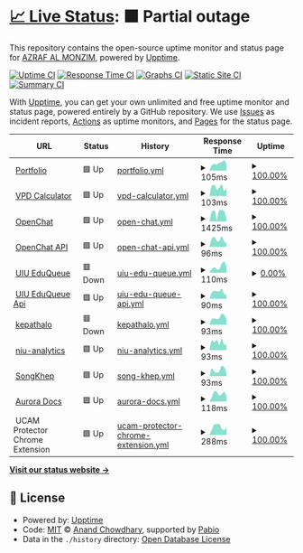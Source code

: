 # [📈 Live Status](https://monzim.github.io/upptime): <!--live status--> **🟧 Partial outage**

This repository contains the open-source uptime monitor and status page for [AZRAF AL MONZIM](monzim.com), powered by [Upptime](https://github.com/upptime/upptime).

[![Uptime CI](https://github.com/monzim/upptime/workflows/Uptime%20CI/badge.svg)](https://github.com/monzim/upptime/actions?query=workflow%3A%22Uptime+CI%22)
[![Response Time CI](https://github.com/monzim/upptime/workflows/Response%20Time%20CI/badge.svg)](https://github.com/monzim/upptime/actions?query=workflow%3A%22Response+Time+CI%22)
[![Graphs CI](https://github.com/monzim/upptime/workflows/Graphs%20CI/badge.svg)](https://github.com/monzim/upptime/actions?query=workflow%3A%22Graphs+CI%22)
[![Static Site CI](https://github.com/monzim/upptime/workflows/Static%20Site%20CI/badge.svg)](https://github.com/monzim/upptime/actions?query=workflow%3A%22Static+Site+CI%22)
[![Summary CI](https://github.com/monzim/upptime/workflows/Summary%20CI/badge.svg)](https://github.com/monzim/upptime/actions?query=workflow%3A%22Summary+CI%22)

With [Upptime](https://upptime.js.org), you can get your own unlimited and free uptime monitor and status page, powered entirely by a GitHub repository. We use [Issues](https://github.com/monzim/upptime/issues) as incident reports, [Actions](https://github.com/monzim/upptime/actions) as uptime monitors, and [Pages](https://monzim.github.io/upptime) for the status page.

<!--start: status pages-->
<!-- This summary is generated by Upptime (https://github.com/upptime/upptime) -->
<!-- Do not edit this manually, your changes will be overwritten -->
<!-- prettier-ignore -->
| URL | Status | History | Response Time | Uptime |
| --- | ------ | ------- | ------------- | ------ |
| <img alt="" src="https://icons.duckduckgo.com/ip3/monzim.com.ico" height="13"> [Portfolio](https://monzim.com) | 🟩 Up | [portfolio.yml](https://github.com/monzim/upptime/commits/HEAD/history/portfolio.yml) | <details><summary><img alt="Response time graph" src="./graphs/portfolio/response-time-week.png" height="20"> 105ms</summary><br><a href="https://monzim.github.io/upptime/history/portfolio"><img alt="Response time 120" src="https://img.shields.io/endpoint?url=https%3A%2F%2Fraw.githubusercontent.com%2Fmonzim%2Fupptime%2FHEAD%2Fapi%2Fportfolio%2Fresponse-time.json"></a><br><a href="https://monzim.github.io/upptime/history/portfolio"><img alt="24-hour response time 97" src="https://img.shields.io/endpoint?url=https%3A%2F%2Fraw.githubusercontent.com%2Fmonzim%2Fupptime%2FHEAD%2Fapi%2Fportfolio%2Fresponse-time-day.json"></a><br><a href="https://monzim.github.io/upptime/history/portfolio"><img alt="7-day response time 105" src="https://img.shields.io/endpoint?url=https%3A%2F%2Fraw.githubusercontent.com%2Fmonzim%2Fupptime%2FHEAD%2Fapi%2Fportfolio%2Fresponse-time-week.json"></a><br><a href="https://monzim.github.io/upptime/history/portfolio"><img alt="30-day response time 120" src="https://img.shields.io/endpoint?url=https%3A%2F%2Fraw.githubusercontent.com%2Fmonzim%2Fupptime%2FHEAD%2Fapi%2Fportfolio%2Fresponse-time-month.json"></a><br><a href="https://monzim.github.io/upptime/history/portfolio"><img alt="1-year response time 120" src="https://img.shields.io/endpoint?url=https%3A%2F%2Fraw.githubusercontent.com%2Fmonzim%2Fupptime%2FHEAD%2Fapi%2Fportfolio%2Fresponse-time-year.json"></a></details> | <details><summary><a href="https://monzim.github.io/upptime/history/portfolio">100.00%</a></summary><a href="https://monzim.github.io/upptime/history/portfolio"><img alt="All-time uptime 100.00%" src="https://img.shields.io/endpoint?url=https%3A%2F%2Fraw.githubusercontent.com%2Fmonzim%2Fupptime%2FHEAD%2Fapi%2Fportfolio%2Fuptime.json"></a><br><a href="https://monzim.github.io/upptime/history/portfolio"><img alt="24-hour uptime 100.00%" src="https://img.shields.io/endpoint?url=https%3A%2F%2Fraw.githubusercontent.com%2Fmonzim%2Fupptime%2FHEAD%2Fapi%2Fportfolio%2Fuptime-day.json"></a><br><a href="https://monzim.github.io/upptime/history/portfolio"><img alt="7-day uptime 100.00%" src="https://img.shields.io/endpoint?url=https%3A%2F%2Fraw.githubusercontent.com%2Fmonzim%2Fupptime%2FHEAD%2Fapi%2Fportfolio%2Fuptime-week.json"></a><br><a href="https://monzim.github.io/upptime/history/portfolio"><img alt="30-day uptime 100.00%" src="https://img.shields.io/endpoint?url=https%3A%2F%2Fraw.githubusercontent.com%2Fmonzim%2Fupptime%2FHEAD%2Fapi%2Fportfolio%2Fuptime-month.json"></a><br><a href="https://monzim.github.io/upptime/history/portfolio"><img alt="1-year uptime 100.00%" src="https://img.shields.io/endpoint?url=https%3A%2F%2Fraw.githubusercontent.com%2Fmonzim%2Fupptime%2FHEAD%2Fapi%2Fportfolio%2Fuptime-year.json"></a></details>
| <img alt="" src="https://icons.duckduckgo.com/ip3/vpd.monzim.com.ico" height="13"> [VPD Calculator](https://vpd.monzim.com) | 🟩 Up | [vpd-calculator.yml](https://github.com/monzim/upptime/commits/HEAD/history/vpd-calculator.yml) | <details><summary><img alt="Response time graph" src="./graphs/vpd-calculator/response-time-week.png" height="20"> 103ms</summary><br><a href="https://monzim.github.io/upptime/history/vpd-calculator"><img alt="Response time 119" src="https://img.shields.io/endpoint?url=https%3A%2F%2Fraw.githubusercontent.com%2Fmonzim%2Fupptime%2FHEAD%2Fapi%2Fvpd-calculator%2Fresponse-time.json"></a><br><a href="https://monzim.github.io/upptime/history/vpd-calculator"><img alt="24-hour response time 111" src="https://img.shields.io/endpoint?url=https%3A%2F%2Fraw.githubusercontent.com%2Fmonzim%2Fupptime%2FHEAD%2Fapi%2Fvpd-calculator%2Fresponse-time-day.json"></a><br><a href="https://monzim.github.io/upptime/history/vpd-calculator"><img alt="7-day response time 103" src="https://img.shields.io/endpoint?url=https%3A%2F%2Fraw.githubusercontent.com%2Fmonzim%2Fupptime%2FHEAD%2Fapi%2Fvpd-calculator%2Fresponse-time-week.json"></a><br><a href="https://monzim.github.io/upptime/history/vpd-calculator"><img alt="30-day response time 122" src="https://img.shields.io/endpoint?url=https%3A%2F%2Fraw.githubusercontent.com%2Fmonzim%2Fupptime%2FHEAD%2Fapi%2Fvpd-calculator%2Fresponse-time-month.json"></a><br><a href="https://monzim.github.io/upptime/history/vpd-calculator"><img alt="1-year response time 119" src="https://img.shields.io/endpoint?url=https%3A%2F%2Fraw.githubusercontent.com%2Fmonzim%2Fupptime%2FHEAD%2Fapi%2Fvpd-calculator%2Fresponse-time-year.json"></a></details> | <details><summary><a href="https://monzim.github.io/upptime/history/vpd-calculator">100.00%</a></summary><a href="https://monzim.github.io/upptime/history/vpd-calculator"><img alt="All-time uptime 100.00%" src="https://img.shields.io/endpoint?url=https%3A%2F%2Fraw.githubusercontent.com%2Fmonzim%2Fupptime%2FHEAD%2Fapi%2Fvpd-calculator%2Fuptime.json"></a><br><a href="https://monzim.github.io/upptime/history/vpd-calculator"><img alt="24-hour uptime 100.00%" src="https://img.shields.io/endpoint?url=https%3A%2F%2Fraw.githubusercontent.com%2Fmonzim%2Fupptime%2FHEAD%2Fapi%2Fvpd-calculator%2Fuptime-day.json"></a><br><a href="https://monzim.github.io/upptime/history/vpd-calculator"><img alt="7-day uptime 100.00%" src="https://img.shields.io/endpoint?url=https%3A%2F%2Fraw.githubusercontent.com%2Fmonzim%2Fupptime%2FHEAD%2Fapi%2Fvpd-calculator%2Fuptime-week.json"></a><br><a href="https://monzim.github.io/upptime/history/vpd-calculator"><img alt="30-day uptime 100.00%" src="https://img.shields.io/endpoint?url=https%3A%2F%2Fraw.githubusercontent.com%2Fmonzim%2Fupptime%2FHEAD%2Fapi%2Fvpd-calculator%2Fuptime-month.json"></a><br><a href="https://monzim.github.io/upptime/history/vpd-calculator"><img alt="1-year uptime 100.00%" src="https://img.shields.io/endpoint?url=https%3A%2F%2Fraw.githubusercontent.com%2Fmonzim%2Fupptime%2FHEAD%2Fapi%2Fvpd-calculator%2Fuptime-year.json"></a></details>
| <img alt="" src="https://icons.duckduckgo.com/ip3/openchat.monzim.com.ico" height="13"> [OpenChat](https://openchat.monzim.com) | 🟩 Up | [open-chat.yml](https://github.com/monzim/upptime/commits/HEAD/history/open-chat.yml) | <details><summary><img alt="Response time graph" src="./graphs/open-chat/response-time-week.png" height="20"> 1425ms</summary><br><a href="https://monzim.github.io/upptime/history/open-chat"><img alt="Response time 1349" src="https://img.shields.io/endpoint?url=https%3A%2F%2Fraw.githubusercontent.com%2Fmonzim%2Fupptime%2FHEAD%2Fapi%2Fopen-chat%2Fresponse-time.json"></a><br><a href="https://monzim.github.io/upptime/history/open-chat"><img alt="24-hour response time 1775" src="https://img.shields.io/endpoint?url=https%3A%2F%2Fraw.githubusercontent.com%2Fmonzim%2Fupptime%2FHEAD%2Fapi%2Fopen-chat%2Fresponse-time-day.json"></a><br><a href="https://monzim.github.io/upptime/history/open-chat"><img alt="7-day response time 1425" src="https://img.shields.io/endpoint?url=https%3A%2F%2Fraw.githubusercontent.com%2Fmonzim%2Fupptime%2FHEAD%2Fapi%2Fopen-chat%2Fresponse-time-week.json"></a><br><a href="https://monzim.github.io/upptime/history/open-chat"><img alt="30-day response time 1462" src="https://img.shields.io/endpoint?url=https%3A%2F%2Fraw.githubusercontent.com%2Fmonzim%2Fupptime%2FHEAD%2Fapi%2Fopen-chat%2Fresponse-time-month.json"></a><br><a href="https://monzim.github.io/upptime/history/open-chat"><img alt="1-year response time 1349" src="https://img.shields.io/endpoint?url=https%3A%2F%2Fraw.githubusercontent.com%2Fmonzim%2Fupptime%2FHEAD%2Fapi%2Fopen-chat%2Fresponse-time-year.json"></a></details> | <details><summary><a href="https://monzim.github.io/upptime/history/open-chat">100.00%</a></summary><a href="https://monzim.github.io/upptime/history/open-chat"><img alt="All-time uptime 99.99%" src="https://img.shields.io/endpoint?url=https%3A%2F%2Fraw.githubusercontent.com%2Fmonzim%2Fupptime%2FHEAD%2Fapi%2Fopen-chat%2Fuptime.json"></a><br><a href="https://monzim.github.io/upptime/history/open-chat"><img alt="24-hour uptime 100.00%" src="https://img.shields.io/endpoint?url=https%3A%2F%2Fraw.githubusercontent.com%2Fmonzim%2Fupptime%2FHEAD%2Fapi%2Fopen-chat%2Fuptime-day.json"></a><br><a href="https://monzim.github.io/upptime/history/open-chat"><img alt="7-day uptime 100.00%" src="https://img.shields.io/endpoint?url=https%3A%2F%2Fraw.githubusercontent.com%2Fmonzim%2Fupptime%2FHEAD%2Fapi%2Fopen-chat%2Fuptime-week.json"></a><br><a href="https://monzim.github.io/upptime/history/open-chat"><img alt="30-day uptime 100.00%" src="https://img.shields.io/endpoint?url=https%3A%2F%2Fraw.githubusercontent.com%2Fmonzim%2Fupptime%2FHEAD%2Fapi%2Fopen-chat%2Fuptime-month.json"></a><br><a href="https://monzim.github.io/upptime/history/open-chat"><img alt="1-year uptime 99.99%" src="https://img.shields.io/endpoint?url=https%3A%2F%2Fraw.githubusercontent.com%2Fmonzim%2Fupptime%2FHEAD%2Fapi%2Fopen-chat%2Fuptime-year.json"></a></details>
| <img alt="" src="https://icons.duckduckgo.com/ip3/openchat-uriepmo.monzim.com.ico" height="13"> [OpenChat API](https://openchat-uriepmo.monzim.com) | 🟩 Up | [open-chat-api.yml](https://github.com/monzim/upptime/commits/HEAD/history/open-chat-api.yml) | <details><summary><img alt="Response time graph" src="./graphs/open-chat-api/response-time-week.png" height="20"> 96ms</summary><br><a href="https://monzim.github.io/upptime/history/open-chat-api"><img alt="Response time 101" src="https://img.shields.io/endpoint?url=https%3A%2F%2Fraw.githubusercontent.com%2Fmonzim%2Fupptime%2FHEAD%2Fapi%2Fopen-chat-api%2Fresponse-time.json"></a><br><a href="https://monzim.github.io/upptime/history/open-chat-api"><img alt="24-hour response time 103" src="https://img.shields.io/endpoint?url=https%3A%2F%2Fraw.githubusercontent.com%2Fmonzim%2Fupptime%2FHEAD%2Fapi%2Fopen-chat-api%2Fresponse-time-day.json"></a><br><a href="https://monzim.github.io/upptime/history/open-chat-api"><img alt="7-day response time 96" src="https://img.shields.io/endpoint?url=https%3A%2F%2Fraw.githubusercontent.com%2Fmonzim%2Fupptime%2FHEAD%2Fapi%2Fopen-chat-api%2Fresponse-time-week.json"></a><br><a href="https://monzim.github.io/upptime/history/open-chat-api"><img alt="30-day response time 107" src="https://img.shields.io/endpoint?url=https%3A%2F%2Fraw.githubusercontent.com%2Fmonzim%2Fupptime%2FHEAD%2Fapi%2Fopen-chat-api%2Fresponse-time-month.json"></a><br><a href="https://monzim.github.io/upptime/history/open-chat-api"><img alt="1-year response time 101" src="https://img.shields.io/endpoint?url=https%3A%2F%2Fraw.githubusercontent.com%2Fmonzim%2Fupptime%2FHEAD%2Fapi%2Fopen-chat-api%2Fresponse-time-year.json"></a></details> | <details><summary><a href="https://monzim.github.io/upptime/history/open-chat-api">100.00%</a></summary><a href="https://monzim.github.io/upptime/history/open-chat-api"><img alt="All-time uptime 100.00%" src="https://img.shields.io/endpoint?url=https%3A%2F%2Fraw.githubusercontent.com%2Fmonzim%2Fupptime%2FHEAD%2Fapi%2Fopen-chat-api%2Fuptime.json"></a><br><a href="https://monzim.github.io/upptime/history/open-chat-api"><img alt="24-hour uptime 100.00%" src="https://img.shields.io/endpoint?url=https%3A%2F%2Fraw.githubusercontent.com%2Fmonzim%2Fupptime%2FHEAD%2Fapi%2Fopen-chat-api%2Fuptime-day.json"></a><br><a href="https://monzim.github.io/upptime/history/open-chat-api"><img alt="7-day uptime 100.00%" src="https://img.shields.io/endpoint?url=https%3A%2F%2Fraw.githubusercontent.com%2Fmonzim%2Fupptime%2FHEAD%2Fapi%2Fopen-chat-api%2Fuptime-week.json"></a><br><a href="https://monzim.github.io/upptime/history/open-chat-api"><img alt="30-day uptime 100.00%" src="https://img.shields.io/endpoint?url=https%3A%2F%2Fraw.githubusercontent.com%2Fmonzim%2Fupptime%2FHEAD%2Fapi%2Fopen-chat-api%2Fuptime-month.json"></a><br><a href="https://monzim.github.io/upptime/history/open-chat-api"><img alt="1-year uptime 100.00%" src="https://img.shields.io/endpoint?url=https%3A%2F%2Fraw.githubusercontent.com%2Fmonzim%2Fupptime%2FHEAD%2Fapi%2Fopen-chat-api%2Fuptime-year.json"></a></details>
| <img alt="" src="https://icons.duckduckgo.com/ip3/eduqueue.monzim.com.ico" height="13"> [UIU EduQueue](https://eduqueue.monzim.com) | 🟥 Down | [uiu-edu-queue.yml](https://github.com/monzim/upptime/commits/HEAD/history/uiu-edu-queue.yml) | <details><summary><img alt="Response time graph" src="./graphs/uiu-edu-queue/response-time-week.png" height="20"> 110ms</summary><br><a href="https://monzim.github.io/upptime/history/uiu-edu-queue"><img alt="Response time 95" src="https://img.shields.io/endpoint?url=https%3A%2F%2Fraw.githubusercontent.com%2Fmonzim%2Fupptime%2FHEAD%2Fapi%2Fuiu-edu-queue%2Fresponse-time.json"></a><br><a href="https://monzim.github.io/upptime/history/uiu-edu-queue"><img alt="24-hour response time 108" src="https://img.shields.io/endpoint?url=https%3A%2F%2Fraw.githubusercontent.com%2Fmonzim%2Fupptime%2FHEAD%2Fapi%2Fuiu-edu-queue%2Fresponse-time-day.json"></a><br><a href="https://monzim.github.io/upptime/history/uiu-edu-queue"><img alt="7-day response time 110" src="https://img.shields.io/endpoint?url=https%3A%2F%2Fraw.githubusercontent.com%2Fmonzim%2Fupptime%2FHEAD%2Fapi%2Fuiu-edu-queue%2Fresponse-time-week.json"></a><br><a href="https://monzim.github.io/upptime/history/uiu-edu-queue"><img alt="30-day response time 100" src="https://img.shields.io/endpoint?url=https%3A%2F%2Fraw.githubusercontent.com%2Fmonzim%2Fupptime%2FHEAD%2Fapi%2Fuiu-edu-queue%2Fresponse-time-month.json"></a><br><a href="https://monzim.github.io/upptime/history/uiu-edu-queue"><img alt="1-year response time 95" src="https://img.shields.io/endpoint?url=https%3A%2F%2Fraw.githubusercontent.com%2Fmonzim%2Fupptime%2FHEAD%2Fapi%2Fuiu-edu-queue%2Fresponse-time-year.json"></a></details> | <details><summary><a href="https://monzim.github.io/upptime/history/uiu-edu-queue">0.00%</a></summary><a href="https://monzim.github.io/upptime/history/uiu-edu-queue"><img alt="All-time uptime 0.00%" src="https://img.shields.io/endpoint?url=https%3A%2F%2Fraw.githubusercontent.com%2Fmonzim%2Fupptime%2FHEAD%2Fapi%2Fuiu-edu-queue%2Fuptime.json"></a><br><a href="https://monzim.github.io/upptime/history/uiu-edu-queue"><img alt="24-hour uptime 0.00%" src="https://img.shields.io/endpoint?url=https%3A%2F%2Fraw.githubusercontent.com%2Fmonzim%2Fupptime%2FHEAD%2Fapi%2Fuiu-edu-queue%2Fuptime-day.json"></a><br><a href="https://monzim.github.io/upptime/history/uiu-edu-queue"><img alt="7-day uptime 0.00%" src="https://img.shields.io/endpoint?url=https%3A%2F%2Fraw.githubusercontent.com%2Fmonzim%2Fupptime%2FHEAD%2Fapi%2Fuiu-edu-queue%2Fuptime-week.json"></a><br><a href="https://monzim.github.io/upptime/history/uiu-edu-queue"><img alt="30-day uptime 7.96%" src="https://img.shields.io/endpoint?url=https%3A%2F%2Fraw.githubusercontent.com%2Fmonzim%2Fupptime%2FHEAD%2Fapi%2Fuiu-edu-queue%2Fuptime-month.json"></a><br><a href="https://monzim.github.io/upptime/history/uiu-edu-queue"><img alt="1-year uptime 0.00%" src="https://img.shields.io/endpoint?url=https%3A%2F%2Fraw.githubusercontent.com%2Fmonzim%2Fupptime%2FHEAD%2Fapi%2Fuiu-edu-queue%2Fuptime-year.json"></a></details>
| <img alt="" src="https://icons.duckduckgo.com/ip3/kash_meranaseb_itna_mehrbanhota-kizarapehle_mulaqat_hojati_unse.monzim.com.ico" height="13"> [UIU EduQueue Api](https://kash_meranaseb_itna_mehrbanhota-kizarapehle_mulaqat_hojati_unse.monzim.com/api/health) | 🟩 Up | [uiu-edu-queue-api.yml](https://github.com/monzim/upptime/commits/HEAD/history/uiu-edu-queue-api.yml) | <details><summary><img alt="Response time graph" src="./graphs/uiu-edu-queue-api/response-time-week.png" height="20"> 90ms</summary><br><a href="https://monzim.github.io/upptime/history/uiu-edu-queue-api"><img alt="Response time 99" src="https://img.shields.io/endpoint?url=https%3A%2F%2Fraw.githubusercontent.com%2Fmonzim%2Fupptime%2FHEAD%2Fapi%2Fuiu-edu-queue-api%2Fresponse-time.json"></a><br><a href="https://monzim.github.io/upptime/history/uiu-edu-queue-api"><img alt="24-hour response time 52" src="https://img.shields.io/endpoint?url=https%3A%2F%2Fraw.githubusercontent.com%2Fmonzim%2Fupptime%2FHEAD%2Fapi%2Fuiu-edu-queue-api%2Fresponse-time-day.json"></a><br><a href="https://monzim.github.io/upptime/history/uiu-edu-queue-api"><img alt="7-day response time 90" src="https://img.shields.io/endpoint?url=https%3A%2F%2Fraw.githubusercontent.com%2Fmonzim%2Fupptime%2FHEAD%2Fapi%2Fuiu-edu-queue-api%2Fresponse-time-week.json"></a><br><a href="https://monzim.github.io/upptime/history/uiu-edu-queue-api"><img alt="30-day response time 97" src="https://img.shields.io/endpoint?url=https%3A%2F%2Fraw.githubusercontent.com%2Fmonzim%2Fupptime%2FHEAD%2Fapi%2Fuiu-edu-queue-api%2Fresponse-time-month.json"></a><br><a href="https://monzim.github.io/upptime/history/uiu-edu-queue-api"><img alt="1-year response time 99" src="https://img.shields.io/endpoint?url=https%3A%2F%2Fraw.githubusercontent.com%2Fmonzim%2Fupptime%2FHEAD%2Fapi%2Fuiu-edu-queue-api%2Fresponse-time-year.json"></a></details> | <details><summary><a href="https://monzim.github.io/upptime/history/uiu-edu-queue-api">100.00%</a></summary><a href="https://monzim.github.io/upptime/history/uiu-edu-queue-api"><img alt="All-time uptime 100.00%" src="https://img.shields.io/endpoint?url=https%3A%2F%2Fraw.githubusercontent.com%2Fmonzim%2Fupptime%2FHEAD%2Fapi%2Fuiu-edu-queue-api%2Fuptime.json"></a><br><a href="https://monzim.github.io/upptime/history/uiu-edu-queue-api"><img alt="24-hour uptime 100.00%" src="https://img.shields.io/endpoint?url=https%3A%2F%2Fraw.githubusercontent.com%2Fmonzim%2Fupptime%2FHEAD%2Fapi%2Fuiu-edu-queue-api%2Fuptime-day.json"></a><br><a href="https://monzim.github.io/upptime/history/uiu-edu-queue-api"><img alt="7-day uptime 100.00%" src="https://img.shields.io/endpoint?url=https%3A%2F%2Fraw.githubusercontent.com%2Fmonzim%2Fupptime%2FHEAD%2Fapi%2Fuiu-edu-queue-api%2Fuptime-week.json"></a><br><a href="https://monzim.github.io/upptime/history/uiu-edu-queue-api"><img alt="30-day uptime 100.00%" src="https://img.shields.io/endpoint?url=https%3A%2F%2Fraw.githubusercontent.com%2Fmonzim%2Fupptime%2FHEAD%2Fapi%2Fuiu-edu-queue-api%2Fuptime-month.json"></a><br><a href="https://monzim.github.io/upptime/history/uiu-edu-queue-api"><img alt="1-year uptime 100.00%" src="https://img.shields.io/endpoint?url=https%3A%2F%2Fraw.githubusercontent.com%2Fmonzim%2Fupptime%2FHEAD%2Fapi%2Fuiu-edu-queue-api%2Fuptime-year.json"></a></details>
| <img alt="" src="https://icons.duckduckgo.com/ip3/kepathalo.monzim.com.ico" height="13"> [kepathalo](https://kepathalo.monzim.com) | 🟥 Down | [kepathalo.yml](https://github.com/monzim/upptime/commits/HEAD/history/kepathalo.yml) | <details><summary><img alt="Response time graph" src="./graphs/kepathalo/response-time-week.png" height="20"> 93ms</summary><br><a href="https://monzim.github.io/upptime/history/kepathalo"><img alt="Response time 94" src="https://img.shields.io/endpoint?url=https%3A%2F%2Fraw.githubusercontent.com%2Fmonzim%2Fupptime%2FHEAD%2Fapi%2Fkepathalo%2Fresponse-time.json"></a><br><a href="https://monzim.github.io/upptime/history/kepathalo"><img alt="24-hour response time 115" src="https://img.shields.io/endpoint?url=https%3A%2F%2Fraw.githubusercontent.com%2Fmonzim%2Fupptime%2FHEAD%2Fapi%2Fkepathalo%2Fresponse-time-day.json"></a><br><a href="https://monzim.github.io/upptime/history/kepathalo"><img alt="7-day response time 93" src="https://img.shields.io/endpoint?url=https%3A%2F%2Fraw.githubusercontent.com%2Fmonzim%2Fupptime%2FHEAD%2Fapi%2Fkepathalo%2Fresponse-time-week.json"></a><br><a href="https://monzim.github.io/upptime/history/kepathalo"><img alt="30-day response time 96" src="https://img.shields.io/endpoint?url=https%3A%2F%2Fraw.githubusercontent.com%2Fmonzim%2Fupptime%2FHEAD%2Fapi%2Fkepathalo%2Fresponse-time-month.json"></a><br><a href="https://monzim.github.io/upptime/history/kepathalo"><img alt="1-year response time 94" src="https://img.shields.io/endpoint?url=https%3A%2F%2Fraw.githubusercontent.com%2Fmonzim%2Fupptime%2FHEAD%2Fapi%2Fkepathalo%2Fresponse-time-year.json"></a></details> | <details><summary><a href="https://monzim.github.io/upptime/history/kepathalo">100.00%</a></summary><a href="https://monzim.github.io/upptime/history/kepathalo"><img alt="All-time uptime 55.43%" src="https://img.shields.io/endpoint?url=https%3A%2F%2Fraw.githubusercontent.com%2Fmonzim%2Fupptime%2FHEAD%2Fapi%2Fkepathalo%2Fuptime.json"></a><br><a href="https://monzim.github.io/upptime/history/kepathalo"><img alt="24-hour uptime 100.00%" src="https://img.shields.io/endpoint?url=https%3A%2F%2Fraw.githubusercontent.com%2Fmonzim%2Fupptime%2FHEAD%2Fapi%2Fkepathalo%2Fuptime-day.json"></a><br><a href="https://monzim.github.io/upptime/history/kepathalo"><img alt="7-day uptime 100.00%" src="https://img.shields.io/endpoint?url=https%3A%2F%2Fraw.githubusercontent.com%2Fmonzim%2Fupptime%2FHEAD%2Fapi%2Fkepathalo%2Fuptime-week.json"></a><br><a href="https://monzim.github.io/upptime/history/kepathalo"><img alt="30-day uptime 100.00%" src="https://img.shields.io/endpoint?url=https%3A%2F%2Fraw.githubusercontent.com%2Fmonzim%2Fupptime%2FHEAD%2Fapi%2Fkepathalo%2Fuptime-month.json"></a><br><a href="https://monzim.github.io/upptime/history/kepathalo"><img alt="1-year uptime 55.43%" src="https://img.shields.io/endpoint?url=https%3A%2F%2Fraw.githubusercontent.com%2Fmonzim%2Fupptime%2FHEAD%2Fapi%2Fkepathalo%2Fuptime-year.json"></a></details>
| <img alt="" src="https://icons.duckduckgo.com/ip3/niu-analytics.monzim.com.ico" height="13"> [niu-analytics](https://niu-analytics.monzim.com) | 🟩 Up | [niu-analytics.yml](https://github.com/monzim/upptime/commits/HEAD/history/niu-analytics.yml) | <details><summary><img alt="Response time graph" src="./graphs/niu-analytics/response-time-week.png" height="20"> 93ms</summary><br><a href="https://monzim.github.io/upptime/history/niu-analytics"><img alt="Response time 103" src="https://img.shields.io/endpoint?url=https%3A%2F%2Fraw.githubusercontent.com%2Fmonzim%2Fupptime%2FHEAD%2Fapi%2Fniu-analytics%2Fresponse-time.json"></a><br><a href="https://monzim.github.io/upptime/history/niu-analytics"><img alt="24-hour response time 100" src="https://img.shields.io/endpoint?url=https%3A%2F%2Fraw.githubusercontent.com%2Fmonzim%2Fupptime%2FHEAD%2Fapi%2Fniu-analytics%2Fresponse-time-day.json"></a><br><a href="https://monzim.github.io/upptime/history/niu-analytics"><img alt="7-day response time 93" src="https://img.shields.io/endpoint?url=https%3A%2F%2Fraw.githubusercontent.com%2Fmonzim%2Fupptime%2FHEAD%2Fapi%2Fniu-analytics%2Fresponse-time-week.json"></a><br><a href="https://monzim.github.io/upptime/history/niu-analytics"><img alt="30-day response time 118" src="https://img.shields.io/endpoint?url=https%3A%2F%2Fraw.githubusercontent.com%2Fmonzim%2Fupptime%2FHEAD%2Fapi%2Fniu-analytics%2Fresponse-time-month.json"></a><br><a href="https://monzim.github.io/upptime/history/niu-analytics"><img alt="1-year response time 103" src="https://img.shields.io/endpoint?url=https%3A%2F%2Fraw.githubusercontent.com%2Fmonzim%2Fupptime%2FHEAD%2Fapi%2Fniu-analytics%2Fresponse-time-year.json"></a></details> | <details><summary><a href="https://monzim.github.io/upptime/history/niu-analytics">100.00%</a></summary><a href="https://monzim.github.io/upptime/history/niu-analytics"><img alt="All-time uptime 100.00%" src="https://img.shields.io/endpoint?url=https%3A%2F%2Fraw.githubusercontent.com%2Fmonzim%2Fupptime%2FHEAD%2Fapi%2Fniu-analytics%2Fuptime.json"></a><br><a href="https://monzim.github.io/upptime/history/niu-analytics"><img alt="24-hour uptime 100.00%" src="https://img.shields.io/endpoint?url=https%3A%2F%2Fraw.githubusercontent.com%2Fmonzim%2Fupptime%2FHEAD%2Fapi%2Fniu-analytics%2Fuptime-day.json"></a><br><a href="https://monzim.github.io/upptime/history/niu-analytics"><img alt="7-day uptime 100.00%" src="https://img.shields.io/endpoint?url=https%3A%2F%2Fraw.githubusercontent.com%2Fmonzim%2Fupptime%2FHEAD%2Fapi%2Fniu-analytics%2Fuptime-week.json"></a><br><a href="https://monzim.github.io/upptime/history/niu-analytics"><img alt="30-day uptime 100.00%" src="https://img.shields.io/endpoint?url=https%3A%2F%2Fraw.githubusercontent.com%2Fmonzim%2Fupptime%2FHEAD%2Fapi%2Fniu-analytics%2Fuptime-month.json"></a><br><a href="https://monzim.github.io/upptime/history/niu-analytics"><img alt="1-year uptime 100.00%" src="https://img.shields.io/endpoint?url=https%3A%2F%2Fraw.githubusercontent.com%2Fmonzim%2Fupptime%2FHEAD%2Fapi%2Fniu-analytics%2Fuptime-year.json"></a></details>
| <img alt="" src="https://icons.duckduckgo.com/ip3/songkhep.monzim.com.ico" height="13"> [SongKhep](https://songkhep.monzim.com) | 🟩 Up | [song-khep.yml](https://github.com/monzim/upptime/commits/HEAD/history/song-khep.yml) | <details><summary><img alt="Response time graph" src="./graphs/song-khep/response-time-week.png" height="20"> 93ms</summary><br><a href="https://monzim.github.io/upptime/history/song-khep"><img alt="Response time 95" src="https://img.shields.io/endpoint?url=https%3A%2F%2Fraw.githubusercontent.com%2Fmonzim%2Fupptime%2FHEAD%2Fapi%2Fsong-khep%2Fresponse-time.json"></a><br><a href="https://monzim.github.io/upptime/history/song-khep"><img alt="24-hour response time 111" src="https://img.shields.io/endpoint?url=https%3A%2F%2Fraw.githubusercontent.com%2Fmonzim%2Fupptime%2FHEAD%2Fapi%2Fsong-khep%2Fresponse-time-day.json"></a><br><a href="https://monzim.github.io/upptime/history/song-khep"><img alt="7-day response time 93" src="https://img.shields.io/endpoint?url=https%3A%2F%2Fraw.githubusercontent.com%2Fmonzim%2Fupptime%2FHEAD%2Fapi%2Fsong-khep%2Fresponse-time-week.json"></a><br><a href="https://monzim.github.io/upptime/history/song-khep"><img alt="30-day response time 104" src="https://img.shields.io/endpoint?url=https%3A%2F%2Fraw.githubusercontent.com%2Fmonzim%2Fupptime%2FHEAD%2Fapi%2Fsong-khep%2Fresponse-time-month.json"></a><br><a href="https://monzim.github.io/upptime/history/song-khep"><img alt="1-year response time 95" src="https://img.shields.io/endpoint?url=https%3A%2F%2Fraw.githubusercontent.com%2Fmonzim%2Fupptime%2FHEAD%2Fapi%2Fsong-khep%2Fresponse-time-year.json"></a></details> | <details><summary><a href="https://monzim.github.io/upptime/history/song-khep">100.00%</a></summary><a href="https://monzim.github.io/upptime/history/song-khep"><img alt="All-time uptime 100.00%" src="https://img.shields.io/endpoint?url=https%3A%2F%2Fraw.githubusercontent.com%2Fmonzim%2Fupptime%2FHEAD%2Fapi%2Fsong-khep%2Fuptime.json"></a><br><a href="https://monzim.github.io/upptime/history/song-khep"><img alt="24-hour uptime 100.00%" src="https://img.shields.io/endpoint?url=https%3A%2F%2Fraw.githubusercontent.com%2Fmonzim%2Fupptime%2FHEAD%2Fapi%2Fsong-khep%2Fuptime-day.json"></a><br><a href="https://monzim.github.io/upptime/history/song-khep"><img alt="7-day uptime 100.00%" src="https://img.shields.io/endpoint?url=https%3A%2F%2Fraw.githubusercontent.com%2Fmonzim%2Fupptime%2FHEAD%2Fapi%2Fsong-khep%2Fuptime-week.json"></a><br><a href="https://monzim.github.io/upptime/history/song-khep"><img alt="30-day uptime 100.00%" src="https://img.shields.io/endpoint?url=https%3A%2F%2Fraw.githubusercontent.com%2Fmonzim%2Fupptime%2FHEAD%2Fapi%2Fsong-khep%2Fuptime-month.json"></a><br><a href="https://monzim.github.io/upptime/history/song-khep"><img alt="1-year uptime 100.00%" src="https://img.shields.io/endpoint?url=https%3A%2F%2Fraw.githubusercontent.com%2Fmonzim%2Fupptime%2FHEAD%2Fapi%2Fsong-khep%2Fuptime-year.json"></a></details>
| <img alt="" src="https://icons.duckduckgo.com/ip3/docs.aurora.monzim.com.ico" height="13"> [Aurora Docs](https://docs.aurora.monzim.com) | 🟩 Up | [aurora-docs.yml](https://github.com/monzim/upptime/commits/HEAD/history/aurora-docs.yml) | <details><summary><img alt="Response time graph" src="./graphs/aurora-docs/response-time-week.png" height="20"> 118ms</summary><br><a href="https://monzim.github.io/upptime/history/aurora-docs"><img alt="Response time 123" src="https://img.shields.io/endpoint?url=https%3A%2F%2Fraw.githubusercontent.com%2Fmonzim%2Fupptime%2FHEAD%2Fapi%2Faurora-docs%2Fresponse-time.json"></a><br><a href="https://monzim.github.io/upptime/history/aurora-docs"><img alt="24-hour response time 161" src="https://img.shields.io/endpoint?url=https%3A%2F%2Fraw.githubusercontent.com%2Fmonzim%2Fupptime%2FHEAD%2Fapi%2Faurora-docs%2Fresponse-time-day.json"></a><br><a href="https://monzim.github.io/upptime/history/aurora-docs"><img alt="7-day response time 118" src="https://img.shields.io/endpoint?url=https%3A%2F%2Fraw.githubusercontent.com%2Fmonzim%2Fupptime%2FHEAD%2Fapi%2Faurora-docs%2Fresponse-time-week.json"></a><br><a href="https://monzim.github.io/upptime/history/aurora-docs"><img alt="30-day response time 115" src="https://img.shields.io/endpoint?url=https%3A%2F%2Fraw.githubusercontent.com%2Fmonzim%2Fupptime%2FHEAD%2Fapi%2Faurora-docs%2Fresponse-time-month.json"></a><br><a href="https://monzim.github.io/upptime/history/aurora-docs"><img alt="1-year response time 123" src="https://img.shields.io/endpoint?url=https%3A%2F%2Fraw.githubusercontent.com%2Fmonzim%2Fupptime%2FHEAD%2Fapi%2Faurora-docs%2Fresponse-time-year.json"></a></details> | <details><summary><a href="https://monzim.github.io/upptime/history/aurora-docs">100.00%</a></summary><a href="https://monzim.github.io/upptime/history/aurora-docs"><img alt="All-time uptime 99.99%" src="https://img.shields.io/endpoint?url=https%3A%2F%2Fraw.githubusercontent.com%2Fmonzim%2Fupptime%2FHEAD%2Fapi%2Faurora-docs%2Fuptime.json"></a><br><a href="https://monzim.github.io/upptime/history/aurora-docs"><img alt="24-hour uptime 100.00%" src="https://img.shields.io/endpoint?url=https%3A%2F%2Fraw.githubusercontent.com%2Fmonzim%2Fupptime%2FHEAD%2Fapi%2Faurora-docs%2Fuptime-day.json"></a><br><a href="https://monzim.github.io/upptime/history/aurora-docs"><img alt="7-day uptime 100.00%" src="https://img.shields.io/endpoint?url=https%3A%2F%2Fraw.githubusercontent.com%2Fmonzim%2Fupptime%2FHEAD%2Fapi%2Faurora-docs%2Fuptime-week.json"></a><br><a href="https://monzim.github.io/upptime/history/aurora-docs"><img alt="30-day uptime 100.00%" src="https://img.shields.io/endpoint?url=https%3A%2F%2Fraw.githubusercontent.com%2Fmonzim%2Fupptime%2FHEAD%2Fapi%2Faurora-docs%2Fuptime-month.json"></a><br><a href="https://monzim.github.io/upptime/history/aurora-docs"><img alt="1-year uptime 99.99%" src="https://img.shields.io/endpoint?url=https%3A%2F%2Fraw.githubusercontent.com%2Fmonzim%2Fupptime%2FHEAD%2Fapi%2Faurora-docs%2Fuptime-year.json"></a></details>
| <img alt="" src="https://icons.duckduckgo.com/ip3/null.ico" height="13"> UCAM Protector Chrome Extension | 🟩 Up | [ucam-protector-chrome-extension.yml](https://github.com/monzim/upptime/commits/HEAD/history/ucam-protector-chrome-extension.yml) | <details><summary><img alt="Response time graph" src="./graphs/ucam-protector-chrome-extension/response-time-week.png" height="20"> 288ms</summary><br><a href="https://monzim.github.io/upptime/history/ucam-protector-chrome-extension"><img alt="Response time 603" src="https://img.shields.io/endpoint?url=https%3A%2F%2Fraw.githubusercontent.com%2Fmonzim%2Fupptime%2FHEAD%2Fapi%2Fucam-protector-chrome-extension%2Fresponse-time.json"></a><br><a href="https://monzim.github.io/upptime/history/ucam-protector-chrome-extension"><img alt="24-hour response time 270" src="https://img.shields.io/endpoint?url=https%3A%2F%2Fraw.githubusercontent.com%2Fmonzim%2Fupptime%2FHEAD%2Fapi%2Fucam-protector-chrome-extension%2Fresponse-time-day.json"></a><br><a href="https://monzim.github.io/upptime/history/ucam-protector-chrome-extension"><img alt="7-day response time 288" src="https://img.shields.io/endpoint?url=https%3A%2F%2Fraw.githubusercontent.com%2Fmonzim%2Fupptime%2FHEAD%2Fapi%2Fucam-protector-chrome-extension%2Fresponse-time-week.json"></a><br><a href="https://monzim.github.io/upptime/history/ucam-protector-chrome-extension"><img alt="30-day response time 365" src="https://img.shields.io/endpoint?url=https%3A%2F%2Fraw.githubusercontent.com%2Fmonzim%2Fupptime%2FHEAD%2Fapi%2Fucam-protector-chrome-extension%2Fresponse-time-month.json"></a><br><a href="https://monzim.github.io/upptime/history/ucam-protector-chrome-extension"><img alt="1-year response time 603" src="https://img.shields.io/endpoint?url=https%3A%2F%2Fraw.githubusercontent.com%2Fmonzim%2Fupptime%2FHEAD%2Fapi%2Fucam-protector-chrome-extension%2Fresponse-time-year.json"></a></details> | <details><summary><a href="https://monzim.github.io/upptime/history/ucam-protector-chrome-extension">100.00%</a></summary><a href="https://monzim.github.io/upptime/history/ucam-protector-chrome-extension"><img alt="All-time uptime 99.60%" src="https://img.shields.io/endpoint?url=https%3A%2F%2Fraw.githubusercontent.com%2Fmonzim%2Fupptime%2FHEAD%2Fapi%2Fucam-protector-chrome-extension%2Fuptime.json"></a><br><a href="https://monzim.github.io/upptime/history/ucam-protector-chrome-extension"><img alt="24-hour uptime 100.00%" src="https://img.shields.io/endpoint?url=https%3A%2F%2Fraw.githubusercontent.com%2Fmonzim%2Fupptime%2FHEAD%2Fapi%2Fucam-protector-chrome-extension%2Fuptime-day.json"></a><br><a href="https://monzim.github.io/upptime/history/ucam-protector-chrome-extension"><img alt="7-day uptime 100.00%" src="https://img.shields.io/endpoint?url=https%3A%2F%2Fraw.githubusercontent.com%2Fmonzim%2Fupptime%2FHEAD%2Fapi%2Fucam-protector-chrome-extension%2Fuptime-week.json"></a><br><a href="https://monzim.github.io/upptime/history/ucam-protector-chrome-extension"><img alt="30-day uptime 99.95%" src="https://img.shields.io/endpoint?url=https%3A%2F%2Fraw.githubusercontent.com%2Fmonzim%2Fupptime%2FHEAD%2Fapi%2Fucam-protector-chrome-extension%2Fuptime-month.json"></a><br><a href="https://monzim.github.io/upptime/history/ucam-protector-chrome-extension"><img alt="1-year uptime 99.60%" src="https://img.shields.io/endpoint?url=https%3A%2F%2Fraw.githubusercontent.com%2Fmonzim%2Fupptime%2FHEAD%2Fapi%2Fucam-protector-chrome-extension%2Fuptime-year.json"></a></details>

<!--end: status pages-->

[**Visit our status website →**](https://monzim.github.io/upptime)

## 📄 License

- Powered by: [Upptime](https://github.com/upptime/upptime)
- Code: [MIT](./LICENSE) © [Anand Chowdhary](https://anandchowdhary.com), supported by [Pabio](https://pabio.com)
- Data in the `./history` directory: [Open Database License](https://opendatacommons.org/licenses/odbl/1-0/)
